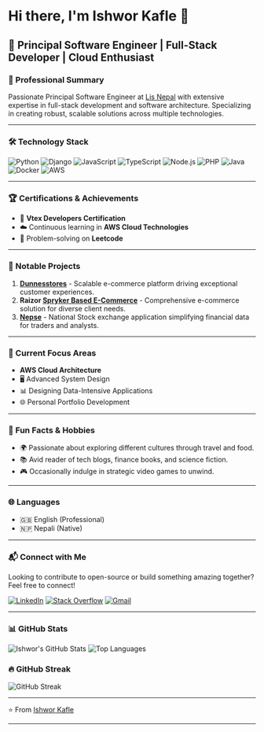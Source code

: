 # Hi there, I'm Ishwor Kafle 👋

## 🚀 Principal Software Engineer | Full-Stack Developer | Cloud Enthusiast

### 💼 Professional Summary
Passionate Principal Software Engineer at [Lis Nepal](https://lisnepal.com.np/) with extensive expertise in full-stack development and software architecture. Specializing in creating robust, scalable solutions across multiple technologies.

---

### 🛠️ Technology Stack
![Python](https://img.shields.io/badge/Python-3776AB?style=for-the-badge&logo=python&logoColor=white)
![Django](https://img.shields.io/badge/Django-092E20?style=for-the-badge&logo=django&logoColor=white)
![JavaScript](https://img.shields.io/badge/JavaScript-F7DF1E?style=for-the-badge&logo=javascript&logoColor=black)
![TypeScript](https://img.shields.io/badge/TypeScript-007ACC?style=for-the-badge&logo=typescript&logoColor=white)
![Node.js](https://img.shields.io/badge/Node.js-43853D?style=for-the-badge&logo=node.js&logoColor=white)
![PHP](https://img.shields.io/badge/PHP-777BB4?style=for-the-badge&logo=php&logoColor=white)
![Java](https://img.shields.io/badge/Java-ED8B00?style=for-the-badge&logo=java&logoColor=white)
![Docker](https://img.shields.io/badge/Docker-2CA5E0?style=for-the-badge&logo=docker&logoColor=white)
![AWS](https://img.shields.io/badge/Amazon_AWS-232F3E?style=for-the-badge&logo=amazon-aws&logoColor=white)

---

### 🏆 Certifications & Achievements  
- 🏅 **Vtex Developers Certification**  
- ☁️ Continuous learning in **AWS Cloud Technologies**  
- 🧩 Problem-solving on **Leetcode**  

---

### 🚧 Notable Projects  
1. **[Dunnesstores](https://dunnesstores.com)** - Scalable e-commerce platform driving exceptional customer experiences.  
2. **Raizor [Spryker Based E-Commerce](https://spryker.com/)** - Comprehensive e-commerce solution for diverse client needs.  
3. **[Nepse](https://www.nepalstock.com.np/)** - National Stock exchange application simplifying financial data for traders and analysts.  

---

### 🌱 Current Focus Areas  
- **AWS Cloud Architecture**  
- 🖥️ Advanced System Design  
- 📊 Designing Data-Intensive Applications  
- 🌐 Personal Portfolio Development  

---

### 🌟 Fun Facts & Hobbies  
- 🌍 Passionate about exploring different cultures through travel and food.  
- 📚 Avid reader of tech blogs, finance books, and science fiction.  
- 🎮 Occasionally indulge in strategic video games to unwind.  

---

### 🌐 Languages  
- 🇬🇧 English (Professional)  
- 🇳🇵 Nepali (Native)
  
--- 

### 📬 Connect with Me

Looking to contribute to open-source or build something amazing together? Feel free to connect!

[![LinkedIn](https://img.shields.io/badge/LinkedIn-0077B5?style=for-the-badge&logo=linkedin&logoColor=white)](https://www.linkedin.com/in/ishwor-kafle-7b66b710b/)
[![Stack Overflow](https://img.shields.io/badge/Stack_Overflow-FE7A16?style=for-the-badge&logo=stack-overflow&logoColor=white)](https://stackoverflow.com/users/5735514/ishwor-kafley)
[![Gmail](https://img.shields.io/badge/Gmail-D14836?style=for-the-badge&logo=gmail&logoColor=white)](mailto:ishworkafs@gmail.com)

---

### 📊 GitHub Stats
![Ishwor's GitHub Stats](https://github-readme-stats.vercel.app/api?username=IKafle&show_icons=true&theme=radical&count_private=true&hide_border=true)
![Top Languages](https://github-readme-stats.vercel.app/api/top-langs/?username=IKafle&layout=compact&theme=radical&hide_border=true)

### 🔥 GitHub Streak
![GitHub Streak](https://github-readme-streak-stats.herokuapp.com/?user=IKafle&theme=radical&hide_border=true)

---

⭐ From [Ishwor Kafle](https://github.com/IKafle)

---
